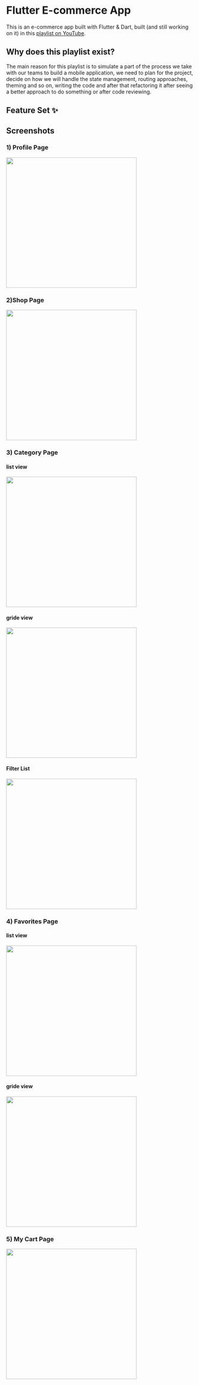 # Flutter E-commerce App

This is an e-commerce app built with Flutter & Dart,  built (and still working on it) in this [playlist on YouTube](https://www.youtube.com/playlist?list=PL0vtyWBHY2NXpW_Hazx7jCYqwVlwe7SYk).

## Why does this playlist exist?

The main reason for this playlist is to simulate a part of the process we take with our teams to build a mobile application, we need to plan for the project, decide on how we will handle the state management, routing approaches, theming and so on, writing the code and after that refactoring it after seeing a better approach to do something or after code reviewing.

## Feature Set ✨

## Screenshots
### 1) Profile Page
<img src="https://user-images.githubusercontent.com/108058735/177362733-e7a3147d-0936-431b-9caa-5bc9dad29646.png" width="350" >

### 2)Shop Page
<img src="https://user-images.githubusercontent.com/108058735/177362780-3579146b-3e72-4a0b-8f1e-31f5a17285c0.png" width="350" > 

### 3) Category Page
 #### list view
 <img src="https://user-images.githubusercontent.com/27786622/177487843-7031fecc-64cd-4416-a74f-f26624d97cc3.png" width="350" > 
 
 #### gride view
 <img src="https://user-images.githubusercontent.com/27786622/177487991-90d8af91-baeb-4d51-a7ab-200312851628.png" width="350" > 
  
 #### Filter List
 <img src="https://user-images.githubusercontent.com/108058735/177363112-b98a1070-d41e-4d8a-852d-588aa9774f29.png" width="350" > 
 
### 4) Favorites Page
 #### list view
 <img src="https://user-images.githubusercontent.com/27786622/177488293-234c53de-1f89-4328-bf50-59fad668b036.png" width="350" > 
 
 #### gride view
 <img src="https://user-images.githubusercontent.com/27786622/177488366-d2631b1c-ddc1-4cad-b9cf-3b0d0ddf4fad.png" width="350" > 

### 5) My Cart Page
  <img src="https://user-images.githubusercontent.com/27786622/177896555-7cf800aa-4c42-4702-ac2e-e58496ce4aa3.png" width="350" > 

 
